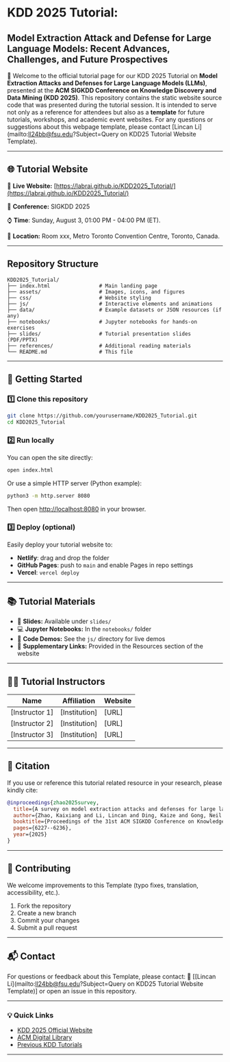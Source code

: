 # KDD 2025 Tutorial: 
## Model Extraction Attack and Defense for Large Language Models: Recent Advances, Challenges, and Future Prospectives
  
🥹 Welcome to the official tutorial page for our KDD 2025 Tutorial on **Model Extraction Attacks and Defenses for Large Language Models (LLMs)**, presented at the **ACM SIGKDD Conference on Knowledge Discovery and Data Mining (KDD 2025)**. This repository contains the static website source code that was presented during the tutorial session. It is intended to serve not only as a reference for attendees but also as a **template** for future tutorials, workshops, and academic event websites. For any questions or suggestions about this webpage template, please contact [Lincan Li](mailto:ll24bb@fsu.edu?Subject=Query on KDD25 Tutorial Website Template).

---

## 🌐 Tutorial Website

🔗 **Live Website:** [https://labrai.github.io/KDD2025_Tutorial/](https://labrai.github.io/KDD2025_Tutorial/)

📅 **Conference:** SIGKDD 2025 

⌚️ **Time**: Sunday, August 3, 01:00 PM - 04:00 PM (ET). 

📍 **Location:** Room xxx, Metro Toronto Convention Centre, Toronto, Canada. 


---

## Repository Structure

```
KDD2025_Tutorial/
├── index.html                # Main landing page
├── assets/                   # Images, icons, and figures
├── css/                      # Website styling
├── js/                       # Interactive elements and animations
├── data/                     # Example datasets or JSON resources (if any)
├── notebooks/                # Jupyter notebooks for hands-on exercises
├── slides/                   # Tutorial presentation slides (PDF/PPTX)
├── references/               # Additional reading materials
└── README.md                 # This file
````

---

## 🚀 Getting Started

### 1️⃣ Clone this repository

```bash
git clone https://github.com/yourusername/KDD2025_Tutorial.git
cd KDD2025_Tutorial
```

### 2️⃣ Run locally

You can open the site directly:

```bash
open index.html
```

Or use a simple HTTP server (Python example):

```bash
python3 -m http.server 8080
```

Then open [http://localhost:8080](http://localhost:8080) in your browser.

### 3️⃣ Deploy (optional)

Easily deploy your tutorial website to:

* **Netlify**: drag and drop the folder
* **GitHub Pages**: push to `main` and enable Pages in repo settings
* **Vercel**: `vercel deploy`

---

## 📚 Tutorial Materials

* 📄 **Slides:** Available under `slides/`
* 💻 **Jupyter Notebooks:** In the `notebooks/` folder
* 🧪 **Code Demos:** See the `js/` directory for live demos
* 🔗 **Supplementary Links:** Provided in the Resources section of the website

---

## 👨‍🏫 Tutorial Instructors

| Name           | Affiliation   | Website |
| -------------- | ------------- | ------- |
| [Instructor 1] | [Institution] | [URL]   |
| [Instructor 2] | [Institution] | [URL]   |
| [Instructor 3] | [Institution] | [URL]   |

---

## 🧾 Citation

If you use or reference this tutorial related resource in your research, please kindly cite:

```bibtex
@inproceedings{zhao2025survey,
  title={A survey on model extraction attacks and defenses for large language models},
  author={Zhao, Kaixiang and Li, Lincan and Ding, Kaize and Gong, Neil Zhenqiang and Zhao, Yue and Dong, Yushun},
  booktitle={Proceedings of the 31st ACM SIGKDD Conference on Knowledge Discovery and Data Mining V. 2},
  pages={6227--6236},
  year={2025}
}
```

---


## 🤝 Contributing

We welcome improvements to this Template (typo fixes, translation, accessibility, etc.).

1. Fork the repository
2. Create a new branch
3. Commit your changes
4. Submit a pull request

---

## 📬 Contact

For questions or feedback about this Template, please contact:
📧 [[Lincan Li](mailto:ll24bb@fsu.edu?Subject=Query on KDD25 Tutorial Website Template)] or open an issue in this repository.


---

### 💡 Quick Links

* [KDD 2025 Official Website](https://www.kdd.org/)
* [ACM Digital Library](https://dl.acm.org/)
* [Previous KDD Tutorials](https://www.kdd.org/kdd2024/tutorials)

---

```

